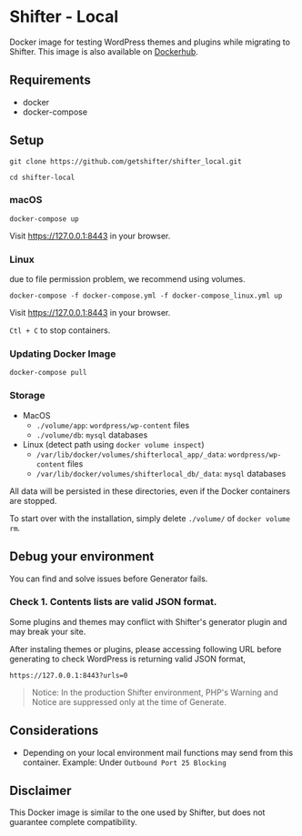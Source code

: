 # Shifter - Local

Docker image for testing WordPress themes and plugins while migrating to Shifter. This image is also available on [Dockerhub](https://hub.docker.com/r/getshifter/shifter_local/).

## Requirements

- docker
- docker-compose

## Setup

```
git clone https://github.com/getshifter/shifter_local.git
```
```
cd shifter-local
```

### macOS

```
docker-compose up
```

Visit https://127.0.0.1:8443 in your browser.

### Linux

due to file permission problem, we recommend using volumes.

```
docker-compose -f docker-compose.yml -f docker-compose_linux.yml up
```

Visit https://127.0.0.1:8443 in your browser.

`Ctl + C` to stop containers.

### Updating Docker Image

```
docker-compose pull
```

### Storage

- MacOS
  - `./volume/app`: `wordpress/wp-content` files
  - `./volume/db`: `mysql` databases
- Linux (detect path using `docker volume inspect`)
  - `/var/lib/docker/volumes/shifterlocal_app/_data`: `wordpress/wp-content` files
  - `/var/lib/docker/volumes/shifterlocal_db/_data`: `mysql` databases

All data will be persisted in these directories, even if the Docker containers are stopped.

To start over with the installation, simply delete `./volume/` of `docker volume rm`.

## Debug your environment

You can find and solve issues before Generator fails.

### Check 1. Contents lists are valid JSON format.

Some plugins and themes may conflict with Shifter's generator plugin and may break your site.

After instaling themes or plugins, please accessing following URL before generating to check WordPress is returning valid JSON format, 

`https://127.0.0.1:8443?urls=0`

> Notice: In the production Shifter environment, PHP's Warning and Notice are suppressed only at the time of Generate.

## Considerations

- Depending on your local environment mail functions may send from this container.  Example: Under `Outbound Port 25 Blocking`

## Disclaimer

This Docker image is similar to the one used by Shifter, but does not guarantee complete compatibility.
